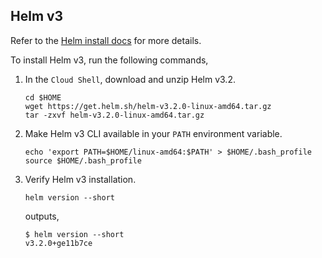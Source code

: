 ## Helm v3

Refer to the [Helm install docs](https://helm.sh/docs/intro/install/) for more details. 

To install Helm v3, run the following commands,

1. In the `Cloud Shell`, download and unzip Helm v3.2.

    ```
    cd $HOME
    wget https://get.helm.sh/helm-v3.2.0-linux-amd64.tar.gz
    tar -zxvf helm-v3.2.0-linux-amd64.tar.gz
    ```

2. Make Helm v3 CLI available in your `PATH` environment variable.

    ```
    echo 'export PATH=$HOME/linux-amd64:$PATH' > $HOME/.bash_profile
    source $HOME/.bash_profile
    ```

3. Verify Helm v3 installation.

    ```
    helm version --short
    ```

    outputs,

    ```
    $ helm version --short
    v3.2.0+ge11b7ce
    ```
